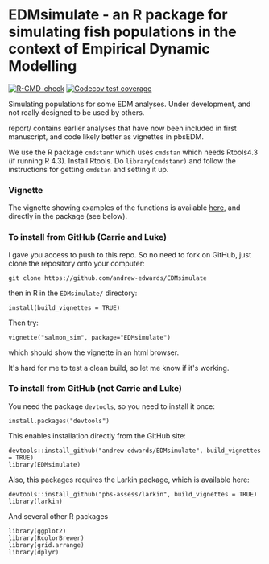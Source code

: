 # EDMsimulate - an R package for simulating fish populations in the context of Empirical Dynamic Modelling

<!-- badges: start -->
[![R-CMD-check](https://github.com/andrew-edwards/EDMsimulate/actions/workflows/R-CMD-check.yaml/badge.svg)](https://github.com/andrew-edwards/EDMsimulate/actions/workflows/R-CMD-check.yaml)
[![Codecov test coverage](https://codecov.io/gh/andrew-edwards/EDMsimulate/branch/main/graph/badge.svg)](https://app.codecov.io/gh/andrew-edwards/EDMsimulate?branch=main)
<!-- badges: end -->

Simulating populations for some EDM analyses. Under development, and not really designed to be used by others. 

report/ contains earlier analyses that have now been included in first manuscript, and code likely better as vignettes in pbsEDM. 

We use the R package `cmdstanr` which uses `cmdstan` which needs Rtools4.3 (if running R 4.3). Install Rtools. Do `library(cmdstanr)` and follow the instructions for getting `cmdstan` and setting it up. 

### Vignette

The vignette showing examples of the functions is available [here](http://htmlpreview.github.io/?https://github.com/andrew-edwards/EDMsimulate/blob/master/doc/salmon_sim.html), and directly in the package (see below).

### To install from GitHub (Carrie and Luke)

I gave you access to push to this repo. So no need to fork on GitHub, just clone the repository onto your computer:
```
git clone https://github.com/andrew-edwards/EDMsimulate
```
then in R in the `EDMsimulate/` directory:
```
install(build_vignettes = TRUE)
```

Then try:

```
vignette("salmon_sim", package="EDMsimulate")
```

which should show the vignette in an html browser.

It's hard for me to test a clean build, so let me know if it's working. 

### To install from GitHub (not Carrie and Luke)

You need the package `devtools`, so you need to install it once:
```
install.packages("devtools")
```

This enables installation directly from the GitHub site:

```
devtools::install_github("andrew-edwards/EDMsimulate", build_vignettes = TRUE)
library(EDMsimulate)
```


Also, this packages requires the Larkin package, which is available here:
```
devtools::install_github("pbs-assess/larkin", build_vignettes = TRUE)
library(larkin)

```
And several other R packages
```
library(ggplot2)
library(RcolorBrewer)
library(grid.arrange)
library(dplyr)

```

